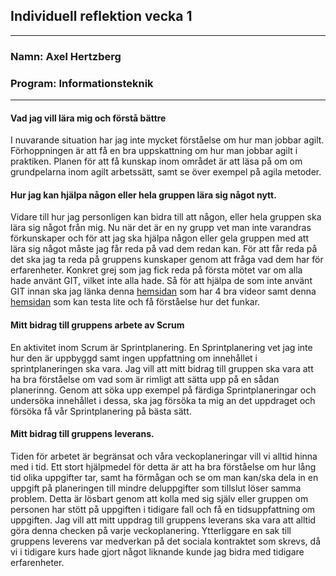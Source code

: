 <h2> Individuell reflektion vecka 1 </h2>

___

<h3> Namn: Axel Hertzberg </h3>
<h3> Program: Informationsteknik </h3>

___

#### Vad jag vill lära mig och förstå bättre

I nuvarande situation har jag inte mycket förståelse om hur man jobbar agilt. Förhoppningen är att få en bra 
uppskattning om hur man jobbar agilt i praktiken. Planen för att få kunskap inom området är att läsa på om 
om grundpelarna inom agilt arbetssätt, samt se över exempel på agila metoder.

#### Hur jag kan hjälpa någon eller hela gruppen lära sig något nytt.

Vidare till hur jag personligen kan bidra till att någon, eller hela gruppen ska lära sig något från mig. Nu när det är en ny grupp vet man inte varandras förkunskaper 
och för att jag ska hjälpa någon eller gela gruppen med att lära sig något måste jag får reda på vad dem redan kan. För att får reda på det ska jag ta reda på gruppens 
kunskaper genom att fråga vad dem har för erfarenheter. Konkret grej som jag fick reda på första mötet var om alla hade använt GIT, vilket inte alla hade. Så för att hjälpa
de som inte använt GIT innan ska jag länka denna [hemsidan](http://git-scm.com/doc) som har 4 bra videor samt denna [hemsidan](https://learngitbranching.js.org/) som kan testa 
lite och få förståelse hur det funkar.

#### Mitt bidrag till gruppens arbete av Scrum

En aktivitet inom Scrum är Sprintplanering. En Sprintplanering vet jag inte hur den är uppbyggd samt ingen uppfattning om innehållet i sprintplaneringen
ska vara. Jag vill att mitt bidrag till gruppen ska vara att ha bra förståelse om vad som är rimligt att sätta upp på en 
sådan planerinng. Genom att söka upp exempel på färdiga Sprintplaneringar och undersöka innehållet i dessa, ska jag försöka ta mig an det uppdraget och
försöka få vår Sprintplanering på bästa sätt.

#### Mitt bidrag till gruppens leverans.

Tiden för arbetet är begränsat och våra veckoplaneringar vill vi alltid hinna med i tid. 
Ett stort hjälpmedel för detta är att ha bra förståelse om hur lång tid olika uppgifter tar, samt ha förmågan och se om man kan/ska dela in en uppgift 
på planeringen till mindre deluppgifter som tillslut löser samma problem. 
Detta är lösbart genom att kolla med sig själv eller gruppen om personen har stött på uppgiften i tidigare fall och få en tidsuppfattning om uppgiften.
Jag vill att mitt uppdrag till gruppens leverans ska vara att alltid göra denna checken på varje veckoplanering. Ytterliggare en sak till gruppens leverens
var medverkan på det sociala kontraktet som skrevs, då vi i tidigare kurs hade gjort något liknande kunde jag bidra med tidigare erfarenheter.

